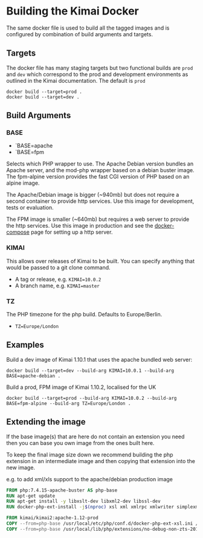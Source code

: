 # Building the Kimai Docker

The same docker file is used to build all the tagged images and is configured by combination of build arguments and targets.

## Targets

The docker file has many staging targets but two functional builds are `prod` and `dev` which correspond to the prod and development environments as outlined in the Kimai documentation.  The default is `prod`

    docker build --target=prod .
    docker build --target=dev .

## Build Arguments

### BASE

  * `BASE=apache
  * `BASE=fpm

Selects which PHP wrapper to use.  The Apache Debian version bundles an Apache server, and the mod-php wrapper based on a debian buster image.  The fpm-alpine version provides the fast CGI version of PHP based on an alpine image.

The Apache/Debian image is bigger (~940mb) but does not require a second container to provide http services.  Use this image for development, tests or evaluation.

The FPM image is smaller (~640mb) but requires a web server to provide the http services.  Use this image in production and see the [docker-compose](docker-compose.md) page for setting up a http server.

### KIMAI

This allows over releases of Kimai to be built.  You can specify anything that would be passed to a git clone command.

  * A tag or release, e.g. `KIMAI=10.0.2`
  * A branch name, e.g. `KIMAI=master`

### TZ

The PHP timezone for the php build.  Defaults to Europe/Berlin.

  * `TZ=Europe/London`

## Examples

Build a dev image of Kimai 1.10.1 that uses the apache bundled web server:

    docker build --target=dev --build-arg KIMAI=10.0.1 --build-arg BASE=apache-debian .

Build a prod, FPM image of Kimai 1.10.2, localised for the UK

    docker build --target=prod --build-arg KIMAI=10.0.2 --build-arg BASE=fpm-alpine --build-arg TZ=Europe/London .

## Extending the image

If the base image(s) that are here do not contain an extension you need then you can base you own image from the ones built here.

To keep the final image size down we recommend building the php extension in an intermediate image and then copying that extension into the new image.

e.g. to add xml/xls support to the apache/debian production image

```dockerfile
FROM php:7.4.15-apache-buster AS php-base
RUN apt-get update
RUN apt-get install -y libxslt-dev libxml2-dev libssl-dev
RUN docker-php-ext-install -j$(nproc) xsl xml xmlrpc xmlwriter simplexml

FROM kimai/kimai2:apache-1.12-prod
COPY --from=php-base /usr/local/etc/php/conf.d/docker-php-ext-xsl.ini /usr/local/etc/php/conf.d/docker-php-ext-xsl.ini
COPY --from=php-base /usr/local/lib/php/extensions/no-debug-non-zts-20190902/xsl.so /usr/local/lib/php/extensions/no-debug-non-zts-20190902/xsl.so

```
